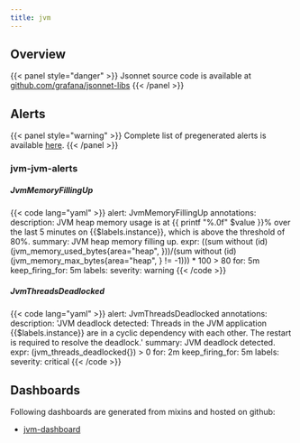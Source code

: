 ```yaml
---
title: jvm
---
```


## Overview



{{< panel style="danger" >}}
Jsonnet source code is available at [github.com/grafana/jsonnet-libs](https://github.com/grafana/jsonnet-libs/tree/master/jvm-mixin)
{{< /panel >}}

## Alerts

{{< panel style="warning" >}}
Complete list of pregenerated alerts is available [here](https://github.com/monitoring-mixins/website/blob/master/assets/jvm/alerts.yaml).
{{< /panel >}}

### jvm-jvm-alerts

##### JvmMemoryFillingUp

{{< code lang="yaml" >}}
alert: JvmMemoryFillingUp
annotations:
  description: JVM heap memory usage is at {{ printf "%.0f" $value }}% over the last
    5 minutes on {{$labels.instance}}, which is above the threshold of 80%.
  summary: JVM heap memory filling up.
expr: ((sum without (id) (jvm_memory_used_bytes{area="heap", }))/(sum without (id)
  (jvm_memory_max_bytes{area="heap", } != -1))) * 100 > 80
for: 5m
keep_firing_for: 5m
labels:
  severity: warning
{{< /code >}}
 
##### JvmThreadsDeadlocked

{{< code lang="yaml" >}}
alert: JvmThreadsDeadlocked
annotations:
  description: 'JVM deadlock detected: Threads in the JVM application {{$labels.instance}}
    are in a cyclic dependency with each other. The restart is required to resolve
    the deadlock.'
  summary: JVM deadlock detected.
expr: (jvm_threads_deadlocked{}) > 0
for: 2m
keep_firing_for: 5m
labels:
  severity: critical
{{< /code >}}
 
## Dashboards
Following dashboards are generated from mixins and hosted on github:


- [jvm-dashboard](https://github.com/monitoring-mixins/website/blob/master/assets/jvm/dashboards/jvm-dashboard.json)

